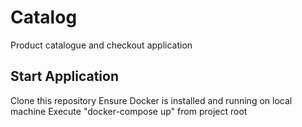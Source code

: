 # Catalog
Product catalogue and checkout application

## Start Application
Clone this repository
Ensure Docker is installed and running on local machine
Execute "docker-compose up" from project root
